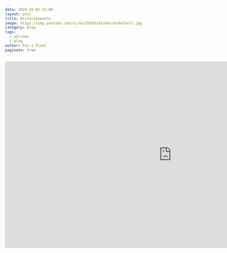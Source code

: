 ```yaml
---
date: 2020-10-02-15:00
layout: post
title: Misturadamente
image: https://img.youtube.com/vi/Gu2JU6VGsI4/maxresdefault.jpg
category: blog
tags:
  - welcome
  - blog
author: Pau a Pixel
paginate: true
---
```


<iframe width="1095" height="616" src="https://www.youtube.com/embed/Gu2JU6VGsI4" frameborder="0" allow="accelerometer; autoplay; clipboard-write; encrypted-media; gyroscope; picture-in-picture" allowfullscreen></iframe>
